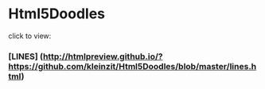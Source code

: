 # Html5Doodles

click to view:
### [LINES] (http://htmlpreview.github.io/?https://github.com/kleinzit/Html5Doodles/blob/master/lines.html)
